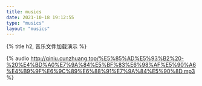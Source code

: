 ```yaml
---
title: musics
date: 2021-10-18 19:12:55
type: "musics"
layout: "musics"
---
```

{% title h2, 音乐文件加载演示 %}


{% audio http://qiniu.cunzhuang.top/%E5%85%AD%E5%93%B2%20-%20%E4%BD%A0%E7%9A%84%E5%BF%83%E6%98%AF%E5%90%A6%E4%B9%9F%E6%9C%89%E6%88%91%E7%9A%84%E5%90%8D.mp3 %}